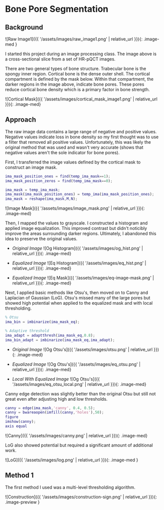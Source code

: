 # Bone Pore Segmentation

## Background

![Raw Image1]({{ '/assets/images/raw_image1.png' | relative_url }}){: .image-med }

I started this project during an image processing class. The image above is a cross-sectional slice from a set of HR-pQCT images.

There are two general types of bone structure. Trabecular bone is the spongy inner region. Cortical bone is the dense outer shell. The cortical compartment is defined by the mask below. Within that compartment, the darker regions in the image above, indicate bone pores. These pores reduce cortical bone density which is a primary factor in bone strength.

![Cortical Mask]({{ '/assets/images/cortical_mask_image1.png' | relative_url }}){: .image-med}

## Approach

The raw image data contains a large range of negative and positive values. Negative values indicate loss in bone density so my first thought was to use a filter that removed all positive values. Unfortunately, this was likely the original method that was used and wasn't very accurate (shows that negative values aren't the sole indicator for bone pores).

First, I transferred the image values defined by the cortical mask to construct an image mask.

~~~matlab
ima_mask_position_ones = find(temp_ima_mask==1);
ima_mask_position_zeros = find(temp_ima_mask==0);

ima_mask = temp_ima_mask;
ima_mask(ima_mask_position_ones) = temp_ima(ima_mask_position_ones);
ima_mask = reshape(ima_mask,M,N);
~~~

![Image Mask]({{ '/assets/images/image_mask.png' | relative_url }}){: .image-med}

Then, I mapped the values to grayscale. I constructed a histogram and applied image equalization. This improved contrast but didn't noticibly improve the areas surrounding darker regions. Ultimately, I abandoned this idea to preserve the original values.

* *Original Image*
![Og Histogram]({{ '/assets/images/og_hist.png' | relative_url }}){: .image-med}

* *Equalized Image*
![Eq Histogram]({{ '/assets/images/eq_hist.png' | relative_url }}){: .image-med}

* *Equalized Image*
![Eq Mask]({{ '/assets/images/eq-image-mask.png' | relative_url }}){: .image-med}

Next, I applied basic methods like Otsu's, then moved on to Canny and Laplacian of Gaussian (LoG). Otsu's missed many of the large pores but showed high potential when applied to the equalized mask and with local thresholding.

~~~matlab
% Otsu
ima_bin = imbinarize(ima_mask_eq);

% Adaptive threshold
ima_adapt = adaptthresh(ima_mask_eq,0.8);
ima_bin_adapt = imbinarize(ima_mask_eq,ima_adapt);
~~~

* *Original Image*
![Og Otsu's]({{ '/assets/images/otsu.png' | relative_url }}){: .image-med}

* *Equalized Image*
![Og Otsu's]({{ '/assets/images/eq_otsu.png' | relative_url }}){: .image-med}

* *Local With Equalized Image*
![Og Otsu's]({{ '/assets/images/eq_otsu_local.png' | relative_url }}){: .image-med}

Canny edge detection was slightly better than the original Otsu but still not great even after adjusting high and low thresholds.

~~~matlab
canny = edge(ima_mask,'canny', 0.4, 0.5);
canny = bwareaopen(imfill(canny,'holes'),50);
figure
imshow(canny);
axis equal
~~~

![Canny]({{ '/assets/images/canny.png' | relative_url }}){: .image-med}

LoG also showed potential but required a significant amount of additional work.

![LoG]({{ '/assets/images/log.png' | relative_url }}){: .image-med }

## Method 1

The first method I used was a multi-level thresholding algorithm.

![Construction]({{ '/assets/images/construction-sign.png' | relative_url }}){: .image-preview }
